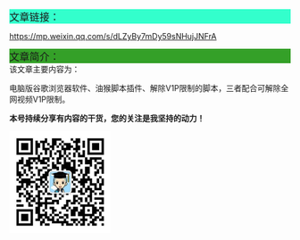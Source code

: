 <div style="background-color:#33ffcc;font-size:18px">文章链接：</div>


<a href="https://mp.weixin.qq.com/s/dLZyBy7mDy59sNHujJNFrA" target="_blank" >https://mp.weixin.qq.com/s/dLZyBy7mDy59sNHujJNFrA</a>



<div style="background-color:RGB(52,160,40);font-size:18px">文章简介：</div>
该文章主要内容为：

电脑版谷歌浏览器软件、油猴脚本插件、解除V1P限制的脚本，三者配合可解除全网视频V1P限制。





**本号持续分享有内容的干货，您的关注是我坚持的动力！**

<img src="./../../../_assets/clip_image002.jpg" alt="img" style="zoom:33%;" />